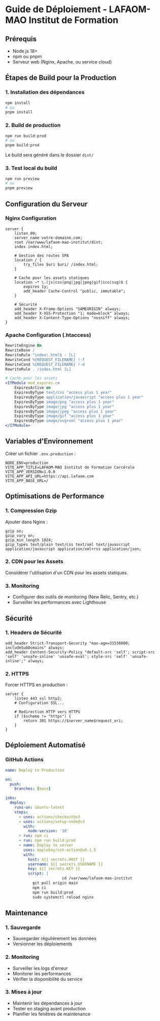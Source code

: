 # Guide de Déploiement - LAFAOM-MAO Institut de Formation

## Prérequis

- Node.js 18+ 
- npm ou pnpm
- Serveur web (Nginx, Apache, ou service cloud)

## Étapes de Build pour la Production

### 1. Installation des dépendances
```bash
npm install
# ou
pnpm install
```

### 2. Build de production
```bash
npm run build:prod
# ou
pnpm build:prod
```

Le build sera généré dans le dossier `dist/`

### 3. Test local du build
```bash
npm run preview
# ou
pnpm preview
```

## Configuration du Serveur

### Nginx Configuration
```nginx
server {
    listen 80;
    server_name votre-domaine.com;
    root /var/www/lafaom-mao-institut/dist;
    index index.html;

    # Gestion des routes SPA
    location / {
        try_files $uri $uri/ /index.html;
    }

    # Cache pour les assets statiques
    location ~* \.(js|css|png|jpg|jpeg|gif|ico|svg)$ {
        expires 1y;
        add_header Cache-Control "public, immutable";
    }

    # Sécurité
    add_header X-Frame-Options "SAMEORIGIN" always;
    add_header X-XSS-Protection "1; mode=block" always;
    add_header X-Content-Type-Options "nosniff" always;
}
```

### Apache Configuration (.htaccess)
```apache
RewriteEngine On
RewriteBase /
RewriteRule ^index\.html$ - [L]
RewriteCond %{REQUEST_FILENAME} !-f
RewriteCond %{REQUEST_FILENAME} !-d
RewriteRule . /index.html [L]

# Cache pour les assets
<IfModule mod_expires.c>
    ExpiresActive on
    ExpiresByType text/css "access plus 1 year"
    ExpiresByType application/javascript "access plus 1 year"
    ExpiresByType image/png "access plus 1 year"
    ExpiresByType image/jpg "access plus 1 year"
    ExpiresByType image/jpeg "access plus 1 year"
    ExpiresByType image/gif "access plus 1 year"
    ExpiresByType image/svg+xml "access plus 1 year"
</IfModule>
```

## Variables d'Environnement

Créer un fichier `.env.production` :
```env
NODE_ENV=production
VITE_APP_TITLE=LAFAOM-MAO Institut de Formation Carcérale
VITE_APP_VERSION=1.0.0
VITE_APP_API_URL=https://api.lafaom.com
VITE_APP_BASE_URL=/
```

## Optimisations de Performance

### 1. Compression Gzip
Ajouter dans Nginx :
```nginx
gzip on;
gzip_vary on;
gzip_min_length 1024;
gzip_types text/plain text/css text/xml text/javascript application/javascript application/xml+rss application/json;
```

### 2. CDN pour les Assets
Considérer l'utilisation d'un CDN pour les assets statiques.

### 3. Monitoring
- Configurer des outils de monitoring (New Relic, Sentry, etc.)
- Surveiller les performances avec Lighthouse

## Sécurité

### 1. Headers de Sécurité
```nginx
add_header Strict-Transport-Security "max-age=31536000; includeSubDomains" always;
add_header Content-Security-Policy "default-src 'self'; script-src 'self' 'unsafe-inline' 'unsafe-eval'; style-src 'self' 'unsafe-inline';" always;
```

### 2. HTTPS
Forcer HTTPS en production :
```nginx
server {
    listen 443 ssl http2;
    # Configuration SSL...
    
    # Redirection HTTP vers HTTPS
    if ($scheme != "https") {
        return 301 https://$server_name$request_uri;
    }
}
```

## Déploiement Automatisé

### GitHub Actions
```yaml
name: Deploy to Production

on:
  push:
    branches: [main]

jobs:
  deploy:
    runs-on: ubuntu-latest
    steps:
      - uses: actions/checkout@v3
      - uses: actions/setup-node@v3
        with:
          node-version: '18'
      - run: npm ci
      - run: npm run build:prod
      - name: Deploy to server
        uses: appleboy/ssh-action@v0.1.5
        with:
          host: ${{ secrets.HOST }}
          username: ${{ secrets.USERNAME }}
          key: ${{ secrets.KEY }}
          script: |
                         cd /var/www/lafaom-mao-institut
            git pull origin main
            npm ci
            npm run build:prod
            sudo systemctl reload nginx
```

## Maintenance

### 1. Sauvegarde
- Sauvegarder régulièrement les données
- Versionner les déploiements

### 2. Monitoring
- Surveiller les logs d'erreur
- Monitorer les performances
- Vérifier la disponibilité du service

### 3. Mises à jour
- Maintenir les dépendances à jour
- Tester en staging avant production
- Planifier les fenêtres de maintenance 
